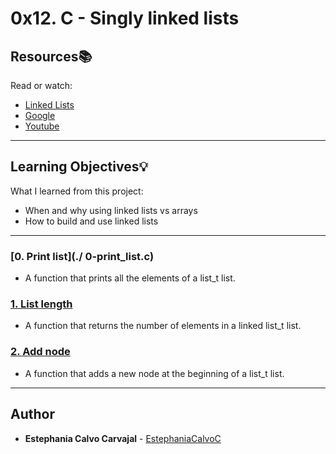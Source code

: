 # 0x12. C - Singly linked lists

## Resources:books:
Read or watch:
* [Linked Lists](https://intranet.hbtn.io/rltoken/2WOe5XO84Puxd4Y1FUJwVQ)
* [Google](https://intranet.hbtn.io/rltoken/jiyCC9L1Axkl_nEmuh4j3w)
* [Youtube](https://intranet.hbtn.io/rltoken/DcEVPdONWy2p1x8XPH53Uw)

---
## Learning Objectives:bulb:
What I learned from this project:

* When and why using linked lists vs arrays
* How to build and use linked lists

---

### [0. Print list](./ 0-print_list.c)
* A function that prints all the elements of a list_t list.


### [1. List length](./1-list_len.c)
* A function that returns the number of elements in a linked list_t list.


### [2. Add node](./2-add_node.c)
* A function that adds a new node at the beginning of a list_t list.

<!---
### [3. Add node at the end](./3-add_node_end.c)
* A function that adds a new node at the end of a list_t list.


### [4. Free list](./4-free_list.c)
* A function that frees a list_t list.
-->
---

## Author
* **Estephania Calvo Carvajal** - [EstephaniaCalvoC](https://github.com/EstephaniaCalvoC)